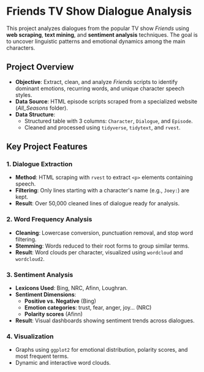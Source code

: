 # Friends TV Show Dialogue Analysis
This project analyzes dialogues from the popular TV show *Friends* using **web scraping**, **text mining**, and **sentiment analysis** techniques. 
The goal is to uncover linguistic patterns and emotional dynamics among the main characters.


## Project Overview
- **Objective**: Extract, clean, and analyze *Friends* scripts to identify dominant emotions, recurring words, and unique character speech styles.
- **Data Source**: HTML episode scripts scraped from a specialized website (*All_Seasons* folder).
- **Data Structure**:
  - Structured table with 3 columns: `Character`, `Dialogue`, and `Episode`.
  - Cleaned and processed using `tidyverse`, `tidytext`, and `rvest`.


## Key Project Features
### 1. Dialogue Extraction
- **Method**: HTML scraping with `rvest` to extract `<p>` elements containing speech.
- **Filtering**: Only lines starting with a character's name (e.g., `Joey:`) are kept.
- **Result**: Over 50,000 cleaned lines of dialogue ready for analysis.

### 2. Word Frequency Analysis
- **Cleaning**: Lowercase conversion, punctuation removal, and stop word filtering.
- **Stemming**: Words reduced to their root forms to group similar terms.
- **Result**: Word clouds per character, visualized using `wordcloud` and `wordcloud2`.

### 3. Sentiment Analysis
- **Lexicons Used**: Bing, NRC, Afinn, Loughran.
- **Sentiment Dimensions**:
  - **Positive vs. Negative** (Bing)
  - **Emotion categories**: trust, fear, anger, joy… (NRC)
  - **Polarity scores** (Afinn)
- **Result**: Visual dashboards showing sentiment trends across dialogues.

### 4. Visualization
- Graphs using `ggplot2` for emotional distribution, polarity scores, and most frequent terms.
- Dynamic and interactive word clouds.
